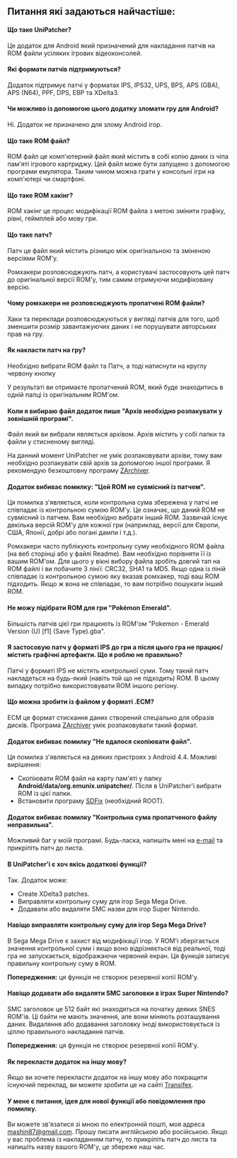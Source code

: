 ## Питання які задаються найчастіше:

#### Що таке UniPatcher?

Це додаток для Android який призначений для накладання патчів на ROM файли усіляких ігрових відеоконсолей.

#### Які формати патчів підтримуються?

Додаток підтримує патчі у форматах IPS, IPS32, UPS, BPS, APS (GBA), APS (N64), PPF, DPS, EBP та XDelta3.

#### Чи можливо із допомогою цього додатку зломати гру для Android?

Ні. Додаток не призначено для злому Android ігор.

#### Що таке ROM файл?

ROM файл це комп'ютерний файл який містить в собі копію даних із чіпа пам'яті ігрового картриджу. Цей файл може бути запущено з допомогою програми емулятора. Таким чином можна грати у консольні ігри на комп'ютері чи смартфоні.

#### Що таке ROM хакінг?

ROM хакінг це процес модифікації ROM файла з метою змінити графіку, рівні, геймплей або мову гри.

#### Що таке патч?

Патч це файл який містить різницю між оригінальною та зміненою версіями ROM'у.

Ромхакери розповсюджують патч, а користувачі застосовують цей патч до оригінальної версії ROM'у, тим самим отримуючи модифіковану версію.

#### Чому ромхакери не розповсюджують пропатчені ROM файли?

Хаки та переклади розповсюджуються у вигляді патчів для того, щоб зменшити розмір завантажуючих даних і не порушувати авторських прав на гру.

#### Як накласти патч на гру?

Необхідно вибрати ROM файл та Патч, а тоді натиснути на круглу червону кнопку

У результаті ви отримаєте пропатчений ROM, який буде знаходитись в одній папці із оригінальним ROM'ом.

#### Коли я вибираю файл додаток пише "Архів необхідно розпакувати у зовнішній програмі".

Файл який ви вибрали являється архівом. Архів містить у собі папки та файли у стисненому вигляді.

На данний момент UniPatcher не уміє розпаковувати архіви, тому вам необхідно розпакувати свій архів за допомогою іншої програми. Я рекомендую безкоштовну програму [ZArchiver](https://play.google.com/store/apps/details?id=ru.zdevs.zarchiver).

#### Додаток вибиває помилку: "Цей ROM не сувмісний із патчем".

Ця помилка з'являється, коли контрольна сума збережена у патчі не співпадає із контрольною сумою ROM'у. Це означає, що даний ROM не сувмісний із патчем. Вам необхідно вибрати інший ROM. Зазвичай існує декілька версій ROM'у для кожної гри (наприклад, версії для Європи, США, Японії, добрі або погані дампи і т.д.).

Ромхакери часто публікують контрольну суму необхідного ROM файла (на веб сторінці або у файлі Readme). Вам необхідно порівняти її із вашим ROM'ом. Для цього у вікні вибору файла зробіть довгий тап на ROM файлі і ви побачите 3 лінії: CRC32, SHA1 та MD5. Якщо одна із ліній співпадає із контрольною сумою яку вказав ромхакер, тоді ваш ROM підходить. Якщо ж вона не співпадає, то вам потрібно пошукати інший ROM.

#### Не можу підібрати ROM для гри "Pokémon Emerald".

Більшість патчів цієї гри працюють із ROM'ом "Pokemon - Emerald Version (U) \[f1\] (Save Type).gba".

#### Я застосовую патч у форматі IPS до гри а після цього гра не працює/містить графічні артефакти. Що я роблю не правильно?

Патчі у форматі IPS не містять контрольної суми. Тому такий патч накладеться на будь-який (навіть той що не підходить) ROM. В цьому випадку потрібно використовувати ROM іншого регіону.

#### Що можна зробити із файлом у форматі .ECM?

ECM це формат стискання даних створений спеціально для образів дисків. Програма [ZArchiver](https://play.google.com/store/apps/details?id=ru.zdevs.zarchiver) уміє розпаковувати такий формат.

#### Додаток вибиває помилку "Не вдалося скопіювати файл".

Ця помилка з'являється на деяких пристроях з Android 4.4. Можливі вирішення:

- Скопіювати ROM файл на карту пам'яті у папку **Android/data/org.emunix.unipatcher/**. Після в UniPatcher'і вибрати ROM із цієї папки.
- Встановити програму [SDFix](https://play.google.com/store/apps/details?id=nextapp.sdfix) (необхідний ROOT).

#### Додаток вибиває помилку "Контрольна сума пропатченого файлу неправильна".

Можливий баг у моїй програмі. Будь-ласка, напишіть мені на [e-mail](mailto:mashin87@gmail.com) та прикріпіть патч до листа.

#### В UniPatcher'і є хоч якісь додаткові функції?

Так. Додаток може:

- Create XDelta3 patches.
- Виправляти контрольну суму для ігор Sega Mega Drive.
- Додавати або видаляти SMC назви для ігор Super Nintendo.

#### Навіщо виправляти контрольну суму для ігор Sega Mega Drive?

В Sega Mega Drive є захист від модифікації ігор. У ROM'і зберігається значення контрольної суми і якщо воно відрізняється від реальної, тоді гра не запускається, відображаючи червоний екран. Ця функція записує правильну контрольну суму в ROM.

**Попередження:** ця функція не створює резервної копії ROM'у.

#### Навіщо додавати або видаляти SMC заголовки в іграх Super Nintendo?

SMC заголовок це 512 байт які знаходяться на початку деяких SNES ROM'ів. Ці байти не мають значення, але вони міняють розташування даних. Видаляння або додавання заголовку іноді використовується із ціллю правильного накладання патчів.

**Попередження:** ця функція не створює резервної копії ROM'у.

#### Як перекласти додаток на іншу мову?

Якщо ви хочете перекласти додаток на іншу мову або покращити існуючий переклад, ви можете зробити це на сайті [Transifex](https://www.transifex.com/unipatcher/unipatcher/dashboard/).

#### У мене є питання, ідея для нової функції або повідомлення про помилку.

Ви можете зв'язатися зі мною по електронній пошті, моя адреса <mashin87@gmail.com>. Прошу писати англійською або російською. Якщо у вас проблема із накладанням патчу, то прикріпіть патч до листа та напишіть назву вашого ROM'у, це збереже наш час.